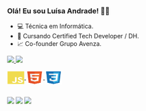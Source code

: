 ### Olá! Eu sou Luísa Andrade! 👋😊

- 💻 Técnica em Informática.
- 👾 Cursando Certified Tech Developer / DH.
- 📈 Co-founder Grupo Avenza.

<div>
  <a href="https://github.com/LuisaAndrade0607">
  <img height="180em" src="https://github-readme-stats.vercel.app/api?username=LuisaAndrade0607&show_icons=true&theme=outrun&include_all_commits=true&count_private=true"/>
  <img height="180em" src="https://github-readme-stats.vercel.app/api/top-langs/?username=LuisaAndrade0607&layout=compact&langs_count=7&theme=outrun"/>
</div>
  
  <div style="display: inline_block"><br>
  <img align="center" alt="Js" height="30" width="40" src="https://raw.githubusercontent.com/devicons/devicon/master/icons/javascript/javascript-plain.svg">
  <img align="center" alt="HTML" height="30" width="40" src="https://raw.githubusercontent.com/devicons/devicon/master/icons/html5/html5-original.svg">
  <img align="center" alt="CSS" height="30" width="40" src="https://raw.githubusercontent.com/devicons/devicon/master/icons/css3/css3-original.svg">
  </div>
    
 ##
    
<div>
  <a href="https://www.instagram.com/luisa_andrde/" target="_blank"><img src="https://img.shields.io/badge/Instagram-E4405F?style=for-the-badge&logo=instagram&logoColor=white" target="_blank"></a>
  <a href="https://www.linkedin.com/in/lu%C3%ADsa-andrade-7a3171215/" target="_blank"><img src="https://img.shields.io/badge/LinkedIn-0077B5?style=for-the-badge&logo=linkedin&logoColor=white" target="_blank"></a>
  <a href="mailto:dev.luisaandrade@gmail.com" target="_blank"><img src="https://img.shields.io/badge/Gmail-D14836?style=for-the-badge&logo=gmail&logoColor=white" target="_blank"></a>

  
  </div>
